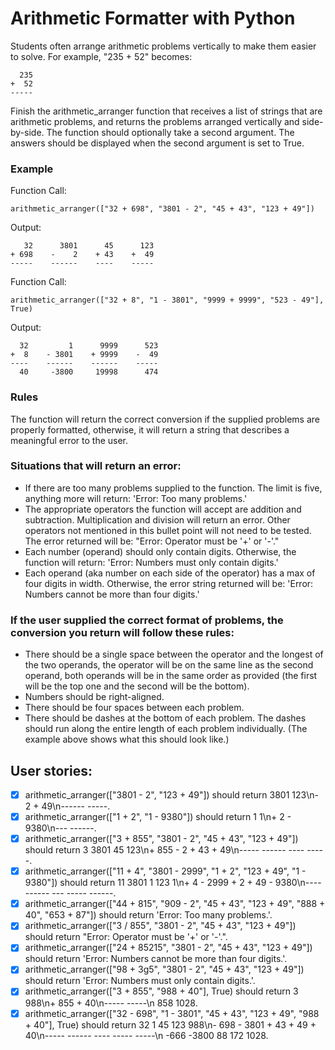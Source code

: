 # Arithmetic Formatter with Python

Students often arrange arithmetic problems vertically to make them easier to solve. For example, "235 + 52" becomes:

```
  235
+  52
-----
```

Finish the arithmetic_arranger function that receives a list of strings that are arithmetic problems, and returns the problems arranged vertically and side-by-side. The function should optionally take a second argument. The answers should be displayed when the second argument is set to True.

### Example

Function Call:

```
arithmetic_arranger(["32 + 698", "3801 - 2", "45 + 43", "123 + 49"])
```

Output:
```
   32      3801      45      123
+ 698    -    2    + 43    +  49
-----    ------    ----    -----
```

Function Call:
```
arithmetic_arranger(["32 + 8", "1 - 3801", "9999 + 9999", "523 - 49"], True)
```

Output:
```
  32         1      9999      523
+  8    - 3801    + 9999    -  49
----    ------    ------    -----
  40     -3800     19998      474
```

### Rules

The function will return the correct conversion if the supplied problems are properly formatted, otherwise, it will return a string that describes a meaningful error to the user.

### Situations that will return an error:

- If there are too many problems supplied to the function. The limit is five, anything more will return: 'Error: Too many problems.'
- The appropriate operators the function will accept are addition and subtraction. Multiplication and division will return an error. Other operators not mentioned in this bullet point will not need to be tested. The error returned will be: "Error: Operator must be '+' or '-'."
- Each number (operand) should only contain digits. Otherwise, the function will return: 'Error: Numbers must only contain digits.'
- Each operand (aka number on each side of the operator) has a max of four digits in width. Otherwise, the error string returned will be: 'Error: Numbers cannot be more than four digits.'

### If the user supplied the correct format of problems, the conversion you return will follow these rules:

- There should be a single space between the operator and the longest of the two operands, the operator will be on the same line as the second operand, both operands will be in the same order as provided (the first will be the top one and the second will be the bottom).
- Numbers should be right-aligned.
- There should be four spaces between each problem.
- There should be dashes at the bottom of each problem. The dashes should run along the entire length of each problem individually. (The example above shows what this should look like.)

## User stories:

- [x] arithmetic_arranger(["3801 - 2", "123 + 49"]) should return   3801      123\n-    2    +  49\n------    -----. <br />
- [x] arithmetic_arranger(["1 + 2", "1 - 9380"]) should return   1         1\n+ 2    - 9380\n---    ------. <br />
- [x] arithmetic_arranger(["3 + 855", "3801 - 2", "45 + 43", "123 + 49"]) should return     3      3801      45      123\n+ 855    -    2    + 43    +  49\n-----    ------    ----    -----. <br />
- [x] arithmetic_arranger(["11 + 4", "3801 - 2999", "1 + 2", "123 + 49", "1 - 9380"]) should return   11      3801      1      123         1\n+  4    - 2999    + 2    +  49    - 9380\n----    ------    ---    -----    ------. <br />
- [x] arithmetic_arranger(["44 + 815", "909 - 2", "45 + 43", "123 + 49", "888 + 40", "653 + 87"]) should return 'Error: Too many problems.'. <br />
- [x] arithmetic_arranger(["3 / 855", "3801 - 2", "45 + 43", "123 + 49"]) should return "Error: Operator must be '+' or '-'.". <br />
- [x] arithmetic_arranger(["24 + 85215", "3801 - 2", "45 + 43", "123 + 49"]) should return 'Error: Numbers cannot be more than four digits.'. <br />
- [x] arithmetic_arranger(["98 + 3g5", "3801 - 2", "45 + 43", "123 + 49"]) should return 'Error: Numbers must only contain digits.'. <br />
- [x] arithmetic_arranger(["3 + 855", "988 + 40"], True) should return     3      988\n+ 855    +  40\n-----    -----\n  858     1028. <br />
- [x] arithmetic_arranger(["32 - 698", "1 - 3801", "45 + 43", "123 + 49", "988 + 40"], True) should return    32         1      45      123      988\n- 698    - 3801    + 43    +  49    +  40\n-----    ------    ----    -----    -----\n -666     -3800      88      172     1028. <br />
